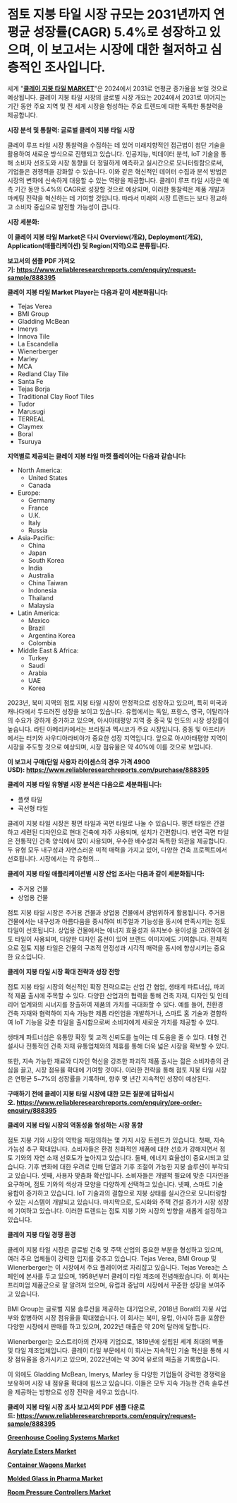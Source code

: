 <p><h1>점토 지붕 타일 시장 규모는 2031년까지 연평균 성장률(CAGR) 5.4%로 성장하고 있으며, 이 보고서는 시장에 대한 철저하고 심층적인 조사입니다.</h1></p><p>세계 "<strong><a href="https://www.reliableresearchreports.com/clay-roof-tiles-r888395?utm_campaign=105&utm_medium=8&utm_source=Github&utm_content=ia&utm_term=16122024&utm_id=clay-roof-tiles">클레이 지붕 타일 MARKET</a></strong>"은 2024에서 2031로 연평균 증가율을 보일 것으로 예상됩니다. 클레이 지붕 타일 시장의 글로벌 시장 개요는 2024에서 2031로 이어지는 기간 동안 주요 지역 및 전 세계 시장을 형성하는 주요 트렌드에 대한 독특한 통찰력을 제공합니다.</p>
<p><strong>시장 분석 및 통찰력: 글로벌 클레이 지붕 타일 시장</strong></p>
<p><p>클레이 루프 타일 시장 통찰력을 수집하는 데 있어 미래지향적인 접근법이 첨단 기술을 활용하여 새로운 방식으로 진행되고 있습니다. 인공지능, 빅데이터 분석, IoT 기술을 통해 소비자 선호도와 시장 동향을 더 정밀하게 예측하고 실시간으로 모니터링함으로써, 기업들은 경쟁력을 강화할 수 있습니다. 이와 같은 혁신적인 데이터 수집과 분석 방법은 시장의 변화에 신속하게 대응할 수 있는 역량을 제공합니다. 클레이 루프 타일 시장은 예측 기간 동안 5.4%의 CAGR로 성장할 것으로 예상되며, 이러한 통찰력은 제품 개발과 마케팅 전략을 혁신하는 데 기여할 것입니다. 따라서 미래의 시장 트렌드는 보다 정교하고 소비자 중심으로 발전할 가능성이 큽니다.</p><a href="%7CAUTHORITHY_DOMAIN_URL%7C?utm_campaign=105&utm_medium=8&utm_source=Github&utm_content=ia&utm_term=16122024&utm_id=clay-roof-tiles"></a></p>
<p><strong>시장 세분화:</strong></p>
<p><strong>이 클레이 지붕 타일 Market은 다시 Overview(개요), Deployment(개요), Application(애플리케이션) 및 Region(지역)으로 분류됩니다.</strong></p>
<p><strong>보고서의 샘플 PDF 가져오기:&nbsp;<a href="https://www.reliableresearchreports.com/enquiry/request-sample/888395?utm_campaign=105&utm_medium=8&utm_source=Github&utm_content=ia&utm_term=16122024&utm_id=clay-roof-tiles">https://www.reliableresearchreports.com/enquiry/request-sample/888395</a></strong><strong></strong></p>
<p><strong>클레이 지붕 타일 Market Player는 다음과 같이 세분화됩니다:</strong></p>
<p><ul><li>Tejas Verea</li><li>BMI Group</li><li>Gladding McBean</li><li>Imerys</li><li>Innova Tile</li><li>La Escandella</li><li>Wienerberger</li><li>Marley</li><li>MCA</li><li>Redland Clay Tile</li><li>Santa Fe</li><li>Tejas Borja</li><li>Traditional Clay Roof Tiles</li><li>Tudor</li><li>Marusugi</li><li>TERREAL</li><li>Claymex</li><li>Boral</li><li>Tsuruya</li></ul></p>
<p><strong>지역별로 제공되는 클레이 지붕 타일 마켓 플레이어는 다음과 같습니다:</strong></p>
<p><ul>
    <li>
        North America:
        <ul>
            <li>United States</li>
            <li>Canada</li>
        </ul>
    </li>
    <li>
        Europe:
        <ul>
            <li>Germany</li>
            <li>France</li>
            <li>U.K.</li>
            <li>Italy</li>
            <li>Russia</li>
        </ul>
    </li>
    <li>
        Asia-Pacific:
        <ul>
            <li>China</li>
            <li>Japan</li>
            <li>South Korea</li>
            <li>India</li>
            <li>Australia</li>
            <li>China Taiwan</li>
            <li>Indonesia</li>
            <li>Thailand</li>
            <li>Malaysia</li>
        </ul>
    </li>
    <li>
        Latin America:
        <ul>
            <li>Mexico</li>
            <li>Brazil</li>
            <li>Argentina Korea</li>
            <li>Colombia</li>
        </ul>
    </li>
    <li>
        Middle East & Africa:
        <ul>
            <li>Turkey</li>
            <li>Saudi</li>
            <li>Arabia</li>
            <li>UAE</li>
            <li>Korea</li>
        </ul>
    </li>
    </ul></p>
<p><p>2023년, 북미 지역의 점토 지붕 타일 시장이 안정적으로 성장하고 있으며, 특히 미국과 캐나다에서 두드러진 성장을 보이고 있습니다. 유럽에서는 독일, 프랑스, 영국, 이탈리아의 수요가 강하게 증가하고 있으며, 아시아태평양 지역 중 중국 및 인도의 시장 성장률이 높습니다. 라틴 아메리카에서는 브라질과 멕시코가 주요 시장입니다. 중동 및 아프리카에서는 터키와 사우디아라비아가 중요한 성장 지역입니다. 앞으로 아시아태평양 지역이 시장을 주도할 것으로 예상되며, 시장 점유율은 약 40%에 이를 것으로 보입니다.</p></p>
<p><strong>이 보고서 구매(단일 사용자 라이센스의 경우 가격 4900 USD):&nbsp;<a href="https://www.reliableresearchreports.com/purchase/888395?utm_campaign=105&utm_medium=8&utm_source=Github&utm_content=ia&utm_term=16122024&utm_id=clay-roof-tiles">https://www.reliableresearchreports.com/purchase/888395</a></strong></p>
<p><strong>클레이 지붕 타일 유형별 시장 분석은 다음으로 세분화됩니다:</strong></p>
<p><ul><li>플랫 타일</li><li>곡선형 타일</li></ul></p>
<p><p>클레이 지붕 타일 시장은 평면 타일과 곡면 타일로 나눌 수 있습니다. 평면 타일은 간결하고 세련된 디자인으로 현대 건축에 자주 사용되며, 설치가 간편합니다. 반면 곡면 타일은 전통적인 건축 양식에서 많이 사용되며, 우수한 배수성과 독특한 외관을 제공합니다. 두 유형 모두 내구성과 자연스러운 미적 매력을 가지고 있어, 다양한 건축 프로젝트에서 선호됩니다. 시장에서는 각 유형의...</p></p>
<p><strong>클레이 지붕 타일 애플리케이션별 시장 산업 조사는 다음과 같이 세분화됩니다:</strong></p>
<p><ul><li>주거용 건물</li><li>상업용 건물</li></ul></p>
<p><p>점토 지붕 타일 시장은 주거용 건물과 상업용 건물에서 광범위하게 활용됩니다. 주거용 건물에서는 내구성과 아름다움을 중시하여 비주얼과 기능성을 동시에 만족시키는 점토 타일이 선호됩니다. 상업용 건물에서는 에너지 효율성과 유지보수 용이성을 고려하여 점토 타일이 사용되며, 다양한 디자인 옵션이 있어 브랜드 이미지에도 기여합니다. 전체적으로 점토 지붕 타일은 건물의 구조적 안정성과 시각적 매력을 동시에 향상시키는 중요한 요소입니다.</p></p>
<p><strong>클레이 지붕 타일 시장 확대 전략과 성장 전망</strong></p>
<p><p>점토 지붕 타일 시장의 혁신적인 확장 전략으로는 산업 간 협업, 생태계 파트너십, 파괴적 제품 출시에 주목할 수 있다. 다양한 산업과의 협력을 통해 건축 자재, 디자인 및 인테리어 업계와의 시너지를 창출하여 제품의 가치를 극대화할 수 있다. 예를 들어, 친환경 건축 자재와 협력하여 지속 가능한 제품 라인업을 개발하거나, 스마트 홈 기술과 결합하여 IoT 기능을 갖춘 타일을 출시함으로써 소비자에게 새로운 가치를 제공할 수 있다.</p><p>생태계 파트너십은 유통망 확장 및 고객 신뢰도를 높이는 데 도움을 줄 수 있다. 대형 건설사나 전통적인 건축 자재 유통업체와의 제휴를 통해 더욱 넓은 시장을 확보할 수 있다.</p><p>또한, 지속 가능한 재료와 디자인 혁신을 강조한 파괴적 제품 출시는 젊은 소비자층의 관심을 끌고, 시장 점유율 확대에 기여할 것이다. 이러한 전략을 통해 점토 지붕 타일 시장은 연평균 5~7%의 성장률을 기록하며, 향후 몇 년간 지속적인 성장이 예상된다.</p></p>
<p><strong>구매하기 전에 클레이 지붕 타일 시장에 대한 모든 질문에 답하십시오.&nbsp;<a href="https://www.reliableresearchreports.com/enquiry/pre-order-enquiry/888395?utm_campaign=105&utm_medium=8&utm_source=Github&utm_content=ia&utm_term=16122024&utm_id=clay-roof-tiles">https://www.reliableresearchreports.com/enquiry/pre-order-enquiry/888395</a></strong><strong></strong></p>
<p><strong>클레이 지붕 타일 시장의 역동성을 형성하는 시장 동향</strong></p>
<p><p>점토 지붕 기와 시장의 역학을 재정의하는 몇 가지 시장 트렌드가 있습니다. 첫째, 지속가능성 추구 확대입니다. 소비자들은 환경 친화적인 제품에 대한 선호가 강해지면서 점토 기와의 자연 소재 선호도가 높아지고 있습니다. 둘째, 에너지 효율성이 중요시되고 있습니다. 기후 변화에 대한 우려로 인해 단열과 기후 조절이 가능한 지붕 솔루션이 부각되고 있습니다. 셋째, 사용자 맞춤화 확산입니다. 소비자들은 개별적 필요에 맞춘 디자인을 요구하며, 점토 기와의 색상과 모양을 다양하게 선택하고 있습니다. 넷째, 스마트 기술 융합이 증가하고 있습니다. IoT 기술과의 결합으로 지붕 상태를 실시간으로 모니터링할 수 있는 시스템이 개발되고 있습니다. 마지막으로, 도시화와 주택 건설 증가가 시장 성장에 기여하고 있습니다. 이러한 트렌드는 점토 지붕 기와 시장의 방향을 새롭게 설정하고 있습니다.</p></p>
<p><strong>클레이 지붕 타일 경쟁 환경</strong></p>
<p><p>클레이 지붕 타일 시장은 글로벌 건축 및 주택 산업의 중요한 부분을 형성하고 있으며, 여러 주요 업체들이 강력한 입지를 갖추고 있습니다. Tejas Verea, BMI Group 및 Wienerberger는 이 시장에서 주요 플레이어로 자리잡고 있습니다. Tejas Verea는 스페인에 본사를 두고 있으며, 1958년부터 클레이 타일 제조에 전념해왔습니다. 이 회사는 프리미엄 제품군으로 잘 알려져 있으며, 유럽과 중남미 시장에서 꾸준한 성장을 보여주고 있습니다.</p><p>BMI Group는 글로벌 지붕 솔루션을 제공하는 대기업으로, 2018년 Boral의 지붕 사업부와 합병하여 시장 점유율을 확대했습니다. 이 회사는 북미, 유럽, 아시아 등을 포함한 다양한 시장에서 판매를 하고 있으며, 2022년 매출은 약 20억 달러에 달합니다.</p><p>Wienerberger는 오스트리아의 건자재 기업으로, 1819년에 설립된 세계 최대의 벽돌 및 타일 제조업체입니다. 클레이 타일 부문에서 이 회사는 지속적인 기술 혁신을 통해 시장 점유율을 증가시키고 있으며, 2022년에는 약 30억 유로의 매출을 기록했습니다.</p><p>이 외에도 Gladding McBean, Imerys, Marley 등 다양한 기업들이 강력한 경쟁력을 보유하며 시장 내 점유율 확대에 힘쓰고 있습니다. 이들은 모두 지속 가능한 건축 솔루션을 제공하는 방향으로 성장 전략을 세우고 있습니다.</p></p>
<p><strong>클레이 지붕 타일 시장 조사 보고서의 PDF 샘플 다운로드:&nbsp;<a href="https://www.reliableresearchreports.com/enquiry/request-sample/888395?utm_campaign=105&utm_medium=8&utm_source=Github&utm_content=ia&utm_term=16122024&utm_id=clay-roof-tiles">https://www.reliableresearchreports.com/enquiry/request-sample/888395</a></strong></p>
<p><strong><p><a href="https://www.linkedin.com/pulse/p-factrackr-ho6he?utm_campaign=105&utm_medium=8&utm_source=Github&utm_content=ia&utm_term=16122024&utm_id=clay-roof-tiles">Greenhouse Cooling Systems Market</a></p><p><a href="https://www.linkedin.com/pulse/c-hannibex-sqmmf?utm_campaign=105&utm_medium=8&utm_source=Github&utm_content=ia&utm_term=16122024&utm_id=clay-roof-tiles">Acrylate Esters Market</a></p><p><a href="https://www.linkedin.com/pulse/p-factrackr-ho6he?utm_campaign=105&utm_medium=8&utm_source=Github&utm_content=ia&utm_term=16122024&utm_id=clay-roof-tiles">Container Wagons Market</a></p><p><a href="https://github.com/DianaWilson796/Market-Research-Report-List-1/blob/main/molded-glass-in-pharma-market.md?utm_campaign=105&utm_medium=8&utm_source=Github&utm_content=ia&utm_term=16122024&utm_id=clay-roof-tiles">Molded Glass in Pharma Market</a></p><p><a href="https://github.com/joannesouthgate/Market-Research-Report-List-5/blob/main/room-pressure-controllers-market.md?utm_campaign=105&utm_medium=8&utm_source=Github&utm_content=ia&utm_term=16122024&utm_id=clay-roof-tiles">Room Pressure Controllers Market</a></p></strong></p>